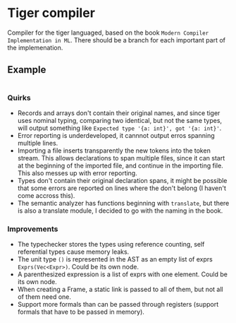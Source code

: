 # Tiger compiler

Compiler for the tiger languaged, based on the book `Modern Compiler Implementation in ML`. There should be a branch for each important part of the implemenation.

## Example

```tiger
```

### Quirks

* Records and arrays don't contain their original names, and since tiger uses nominal typing, comparing two identical, but not the same types, will output something like `Expected type '{a: int}', got '{a: int}'`.
* Error reporting is underdeveloped, it cannnot output erros spanning multiple lines.
* Importing a file inserts transparently the new tokens into the token stream. This allows declarations to span multiple files, since it can start at the beginning of the imported file, and continue in the importing file. This also messes up with error reporting.
* Types don't contain their original declaration spans, it might be possible that some errors are reported on lines where the don't belong (I haven't come accross this).
* The semantic analyzer has functions beginning with `translate`, but there is also a translate module, I decided to go with the naming in the book.

### Improvements

* The typechecker stores the types using reference counting, self referential types cause memory leaks.
* The unit type `()` is represented in the AST as an empty list of exprs `Exprs(Vec<Expr>)`. Could be its own node.
* A parenthesized expression is a list of exprs with one element. Could be its own node.
* When creating a Frame, a static link is passed to all of them, but not all of them need one.
* Support more formals than can be passed through registers (support formals that have to be passed in memory).
